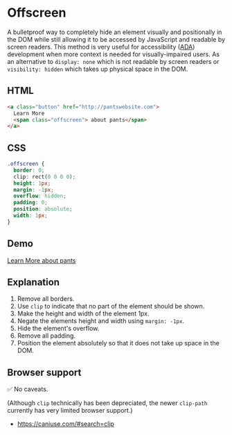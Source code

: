 # Offscreen

A bulletproof way to completely hide an element visually and positionally in the DOM while still allowing it to be accessed by JavaScript and readable by screen readers. This method is very useful for accessibility ([ADA](https://adata.org/learn-about-ada)) development when more context is needed for visually-impaired users. As an alternative to `display: none` which is not readable by screen readers or `visibility: hidden` which takes up physical space in the DOM.

## HTML

```html
<a class="button" href="http://pantswebsite.com">
  Learn More
  <span class="offscreen"> about pants</span>
</a>
```

## CSS

```css
.offscreen {
  border: 0;
  clip: rect(0 0 0 0);
  height: 1px;
  margin: -1px;
  overflow: hidden;
  padding: 0;
  position: absolute;
  width: 1px;
}
```

## Demo
<div class="snippet-demo">
  <a class="button" href="javascript:;">
    Learn More
    <span class="offscreen"> about pants</span>
  </a>
</div>

<style>
.snippet-demo__button {
  -webkit-appearance: none;
  appearance: none;
  background-color: #7983ff;
  border: none;
  border-radius: 0.25rem;
  color: #fff;
  cursor: pointer;
  display: inline-block;
  font-family: sans-serif;
  font-size: 1rem;
  padding: 0.8rem 1rem;
  text-align: center;
  text-decoration: none;
  transition: background-color 0.3s;
  width: auto;
}
.snippet-demo__button:hover { background-color: #717aef; }
.snippet-demo__offscreen {
  border: 0;
  clip: rect(0 0 0 0);
  height: 1px;
  width: 1px;
  margin: -1px;
  overflow: hidden;
  padding: 0;
  position: absolute;
}
</style>

## Explanation

1. Remove all borders.
2. Use `clip` to indicate that no part of the element should be shown.
3. Make the height and width of the element 1px.
4. Negate the elements height and width using `margin: -1px`.
5. Hide the element's overflow.
6. Remove all padding.
7. Position the element absolutely so that it does not take up space in the DOM.

## Browser support

<span class="snippet__support-note">✅ No caveats.</span>

(Although `clip` technically has been depreciated, the newer `clip-path` currently has very limited browser support.)

* https://caniuse.com/#search=clip

<!-- tags: layout, visual -->

